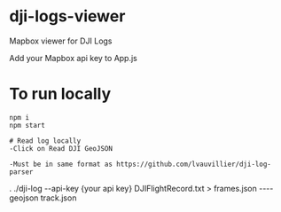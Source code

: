 # dji-logs-viewer
Mapbox viewer for DJI Logs

Add your Mapbox api key to App.js

# To run locally
```
npm i
npm start

# Read log locally
-Click on Read DJI GeoJSON

-Must be in same format as https://github.com/lvauvillier/dji-log-parser
```
. ./dji-log --api-key {your api key} DJIFlightRecord.txt > frames.json ----geojson track.json
```

